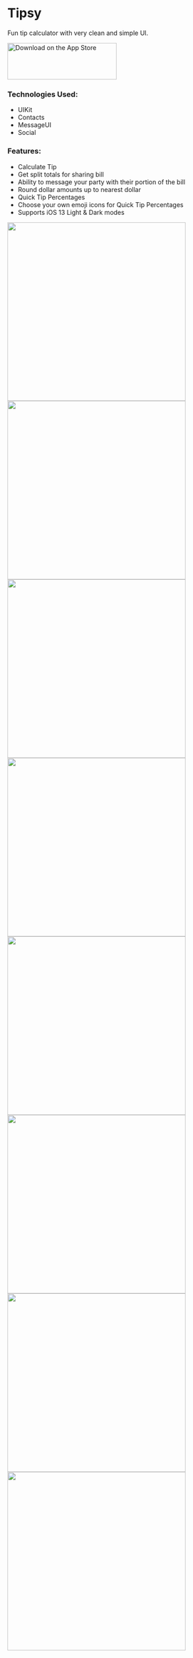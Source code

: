 # Tipsy

Fun tip calculator with very clean and simple UI.

<a href="https://apps.apple.com/us/app/tipsy-fun-tip-calculator/id1486290417?itscg=30200&itsct=apps_box_badge&mttnsubad=1486290417" style="display: inline-block;"><img src="https://toolbox.marketingtools.apple.com/api/v2/badges/download-on-the-app-store/black/en-us?releaseDate=1573862400" alt="Download on the App Store" style="width: 245px; height: 82px; vertical-align: middle; object-fit:contain;"/></a>
    

### Technologies Used:
- UIKit
- Contacts
- MessageUI
- Social

### Features:
- Calculate Tip
- Get split totals for sharing bill
- Ability to message your party with their portion of the bill
- Round dollar amounts up to nearest dollar
- Quick Tip Percentages
- Choose your own emoji icons for Quick Tip Percentages
- Supports iOS 13 Light & Dark modes

<img src="light1.png" width="400"> <img src="light2split.png" width="400">
<img src="dark1.png" width="400"> <img src="dark2split.png" width="400">
<img src="light3.png" width="400"> <img src="darkTipsView.png" width="400">
<img src="darkEmojiPicker.png" width="400"> <img src="dark3.png" width="400">
